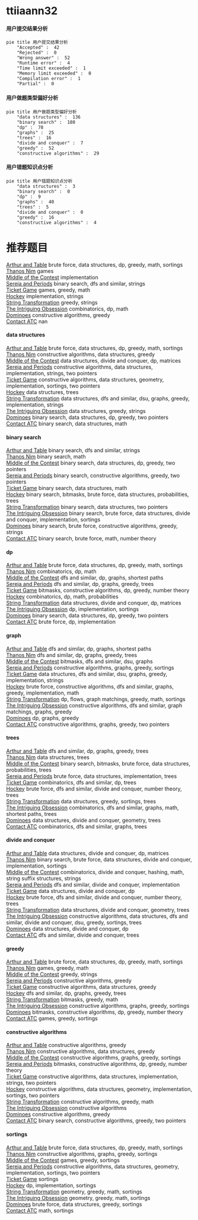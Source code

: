 # ttiiaann32
<!-- tabs:start -->
#### **用户提交结果分析**

```mermaid
pie title 用户提交结果分析
    "Accepted" :  42
    "Rejected" :  0
    "Wrong answer" :  52
    "Runtime error" :  4
    "Time limit exceeded" :  1
    "Memory limit exceeded" :  0
    "Compilation error" :  1
    "Partial" :  0
```
#### **用户做题类型偏好分析**

```mermaid
pie title 用户做题类型偏好分析
    "data structures" :  136
    "binary search" :  180
    "dp" :  78
    "graphs" :  25
    "trees" :  16
    "divide and conquer" :  7
    "greedy" :  52
    "constructive algorithms" :  29
```
#### **用户错题知识点分析**

```mermaid
pie title 用户错题知识点分析
    "data structures" :  3
    "binary search" :  0
    "dp" :  9
    "graphs" :  40
    "trees" :  5
    "divide and conquer" :  0
    "greedy" :  16
    "constructive algorithms" :  4
```
<!-- tabs:end -->
# 推荐题目
[Arthur and Table](http://codeforces.com/problemset/problem/557/C)		brute force,
                        data structures,
                        dp,
                        greedy,
                        math,
                        sortings		  
[Thanos Nim](https://codeforces.com/contest/1162/problem/E)		games		  
[Middle of the Contest](http://codeforces.com/problemset/problem/1133/A)		implementation		  
[Sereja and Periods](http://codeforces.com/problemset/problem/314/B)		binary search,
                        dfs and similar,
                        strings		  
[Ticket Game](http://codeforces.com/problemset/problem/1215/D)		games,
                        greedy,
                        math		  
[Hockey](http://codeforces.com/problemset/problem/95/A)		implementation,
                        strings		  
[String Transformation](http://codeforces.com/problemset/problem/946/C)		greedy,
                        strings		  
[The Intriguing Obsession](http://codeforces.com/problemset/problem/869/C)		combinatorics,
                        dp,
                        math		  
[Dominoes](http://codeforces.com/problemset/problem/394/C)		constructive algorithms,
                        greedy		  
[Contact ATC](https://codeforces.com/contest/956/problem/D)		nan		  
<!-- tabs:start -->
#### **data structures**
[Arthur and Table](http://codeforces.com/problemset/problem/557/C)		brute force,
                        data structures,
                        dp,
                        greedy,
                        math,
                        sortings		  
[Thanos Nim](http://codeforces.com/problemset/problem/865/D)		constructive algorithms,
                        data structures,
                        greedy		  
[Middle of the Contest](http://codeforces.com/problemset/problem/750/E)		data structures,
                        divide and conquer,
                        dp,
                        matrices		  
[Sereja and Periods](https://codeforces.com/contest/1382/problem/C2)		constructive algorithms,
                        data structures,
                        implementation,
                        strings,
                        two pointers		  
[Ticket Game](http://codeforces.com/problemset/problem/848/B)		constructive algorithms,
                        data structures,
                        geometry,
                        implementation,
                        sortings,
                        two pointers		  
[Hockey](http://codeforces.com/problemset/problem/1464/F)		data structures,
                        trees		  
[String Transformation](http://codeforces.com/problemset/problem/1213/F)		data structures,
                        dfs and similar,
                        dsu,
                        graphs,
                        greedy,
                        implementation,
                        strings		  
[The Intriguing Obsession](http://codeforces.com/problemset/problem/1430/E)		data structures,
                        greedy,
                        strings		  
[Dominoes](http://codeforces.com/problemset/problem/1492/C)		binary search,
                        data structures,
                        dp,
                        greedy,
                        two pointers		  
[Contact ATC](http://codeforces.com/problemset/problem/1490/G)		binary search,
                        data structures,
                        math		  
#### **binary search**
[Arthur and Table](http://codeforces.com/problemset/problem/314/B)		binary search,
                        dfs and similar,
                        strings		  
[Thanos Nim](https://codeforces.com/contest/801/problem/C)		binary search,
                        math		  
[Middle of the Contest](http://codeforces.com/problemset/problem/1492/C)		binary search,
                        data structures,
                        dp,
                        greedy,
                        two pointers		  
[Sereja and Periods](http://codeforces.com/problemset/problem/1463/D)		binary search,
                        constructive algorithms,
                        greedy,
                        two pointers		  
[Ticket Game](http://codeforces.com/problemset/problem/1490/G)		binary search,
                        data structures,
                        math		  
[Hockey](http://codeforces.com/problemset/problem/1479/D)		binary search,
                        bitmasks,
                        brute force,
                        data structures,
                        probabilities,
                        trees		  
[String Transformation](http://codeforces.com/problemset/problem/1436/E)		binary search,
                        data structures,
                        two pointers		  
[The Intriguing Obsession](http://codeforces.com/problemset/problem/1461/D)		binary search,
                        brute force,
                        data structures,
                        divide and conquer,
                        implementation,
                        sortings		  
[Dominoes](http://codeforces.com/problemset/problem/1493/C)		binary search,
                        brute force,
                        constructive algorithms,
                        greedy,
                        strings		  
[Contact ATC](http://codeforces.com/problemset/problem/1487/D)		binary search,
                        brute force,
                        math,
                        number theory		  
#### **dp**
[Arthur and Table](http://codeforces.com/problemset/problem/557/C)		brute force,
                        data structures,
                        dp,
                        greedy,
                        math,
                        sortings		  
[Thanos Nim](http://codeforces.com/problemset/problem/869/C)		combinatorics,
                        dp,
                        math		  
[Middle of the Contest](http://codeforces.com/problemset/problem/507/E)		dfs and similar,
                        dp,
                        graphs,
                        shortest paths		  
[Sereja and Periods](http://codeforces.com/problemset/problem/982/C)		dfs and similar,
                        dp,
                        graphs,
                        greedy,
                        trees		  
[Ticket Game](http://codeforces.com/problemset/problem/1225/G)		bitmasks,
                        constructive algorithms,
                        dp,
                        greedy,
                        number theory		  
[Hockey](http://codeforces.com/problemset/problem/1096/E)		combinatorics,
                        dp,
                        math,
                        probabilities		  
[String Transformation](http://codeforces.com/problemset/problem/750/E)		data structures,
                        divide and conquer,
                        dp,
                        matrices		  
[The Intriguing Obsession](http://codeforces.com/problemset/problem/1501/B)		dp,
                        implementation,
                        sortings		  
[Dominoes](http://codeforces.com/problemset/problem/1492/C)		binary search,
                        data structures,
                        dp,
                        greedy,
                        two pointers		  
[Contact ATC](https://codeforces.com/contest/1457/problem/C)		brute force,
                        dp,
                        implementation		  
#### **graph**
[Arthur and Table](http://codeforces.com/problemset/problem/507/E)		dfs and similar,
                        dp,
                        graphs,
                        shortest paths		  
[Thanos Nim](http://codeforces.com/problemset/problem/982/C)		dfs and similar,
                        dp,
                        graphs,
                        greedy,
                        trees		  
[Middle of the Contest](http://codeforces.com/problemset/problem/986/C)		bitmasks,
                        dfs and similar,
                        dsu,
                        graphs		  
[Sereja and Periods](http://codeforces.com/problemset/problem/1361/A)		constructive algorithms,
                        graphs,
                        greedy,
                        sortings		  
[Ticket Game](http://codeforces.com/problemset/problem/1213/F)		data structures,
                        dfs and similar,
                        dsu,
                        graphs,
                        greedy,
                        implementation,
                        strings		  
[Hockey](http://codeforces.com/problemset/problem/1487/C)		brute force,
                        constructive algorithms,
                        dfs and similar,
                        graphs,
                        greedy,
                        implementation,
                        math		  
[String Transformation](http://codeforces.com/problemset/problem/1437/C)		dp,
                        flows,
                        graph matchings,
                        greedy,
                        math,
                        sortings		  
[The Intriguing Obsession](http://codeforces.com/problemset/problem/1470/D)		constructive algorithms,
                        dfs and similar,
                        graph matchings,
                        graphs,
                        greedy		  
[Dominoes](http://codeforces.com/problemset/problem/1476/C)		dp,
                        graphs,
                        greedy		  
[Contact ATC](http://codeforces.com/problemset/problem/1304/D)		constructive algorithms,
                        graphs,
                        greedy,
                        two pointers		  
#### **trees**
[Arthur and Table](http://codeforces.com/problemset/problem/982/C)		dfs and similar,
                        dp,
                        graphs,
                        greedy,
                        trees		  
[Thanos Nim](http://codeforces.com/problemset/problem/1464/F)		data structures,
                        trees		  
[Middle of the Contest](http://codeforces.com/problemset/problem/1479/D)		binary search,
                        bitmasks,
                        brute force,
                        data structures,
                        probabilities,
                        trees		  
[Sereja and Periods](http://codeforces.com/problemset/problem/1511/C)		brute force,
                        data structures,
                        implementation,
                        trees		  
[Ticket Game](http://codeforces.com/problemset/problem/1499/F)		combinatorics,
                        dfs and similar,
                        dp,
                        trees		  
[Hockey](http://codeforces.com/problemset/problem/1491/E)		brute force,
                        dfs and similar,
                        divide and conquer,
                        number theory,
                        trees		  
[String Transformation](http://codeforces.com/problemset/problem/1466/D)		data structures,
                        greedy,
                        sortings,
                        trees		  
[The Intriguing Obsession](http://codeforces.com/problemset/problem/1495/D)		combinatorics,
                        dfs and similar,
                        graphs,
                        math,
                        shortest paths,
                        trees		  
[Dominoes](http://codeforces.com/problemset/problem/1303/G)		data structures,
                        divide and conquer,
                        geometry,
                        trees		  
[Contact ATC](http://codeforces.com/problemset/problem/1454/E)		combinatorics,
                        dfs and similar,
                        graphs,
                        trees		  
#### **divide and conquer**
[Arthur and Table](http://codeforces.com/problemset/problem/750/E)		data structures,
                        divide and conquer,
                        dp,
                        matrices		  
[Thanos Nim](http://codeforces.com/problemset/problem/1461/D)		binary search,
                        brute force,
                        data structures,
                        divide and conquer,
                        implementation,
                        sortings		  
[Middle of the Contest](http://codeforces.com/problemset/problem/1466/G)		combinatorics,
                        divide and conquer,
                        hashing,
                        math,
                        string suffix structures,
                        strings		  
[Sereja and Periods](http://codeforces.com/problemset/problem/1490/D)		dfs and similar,
                        divide and conquer,
                        implementation		  
[Ticket Game](https://codeforces.com/contest/1483/problem/C)		data structures,
                        divide and conquer,
                        dp		  
[Hockey](http://codeforces.com/problemset/problem/1491/E)		brute force,
                        dfs and similar,
                        divide and conquer,
                        number theory,
                        trees		  
[String Transformation](http://codeforces.com/problemset/problem/1303/G)		data structures,
                        divide and conquer,
                        geometry,
                        trees		  
[The Intriguing Obsession](http://codeforces.com/problemset/problem/1494/D)		constructive algorithms,
                        data structures,
                        dfs and similar,
                        divide and conquer,
                        dsu,
                        greedy,
                        sortings,
                        trees		  
[Dominoes](http://codeforces.com/problemset/problem/1482/E)		data structures,
                        divide and conquer,
                        dp		  
[Contact ATC](http://codeforces.com/problemset/problem/566/C)		dfs and similar,
                        divide and conquer,
                        trees		  
#### **greedy**
[Arthur and Table](http://codeforces.com/problemset/problem/557/C)		brute force,
                        data structures,
                        dp,
                        greedy,
                        math,
                        sortings		  
[Thanos Nim](http://codeforces.com/problemset/problem/1215/D)		games,
                        greedy,
                        math		  
[Middle of the Contest](http://codeforces.com/problemset/problem/946/C)		greedy,
                        strings		  
[Sereja and Periods](http://codeforces.com/problemset/problem/394/C)		constructive algorithms,
                        greedy		  
[Ticket Game](http://codeforces.com/problemset/problem/865/D)		constructive algorithms,
                        data structures,
                        greedy		  
[Hockey](http://codeforces.com/problemset/problem/982/C)		dfs and similar,
                        dp,
                        graphs,
                        greedy,
                        trees		  
[String Transformation](http://codeforces.com/problemset/problem/1421/A)		bitmasks,
                        greedy,
                        math		  
[The Intriguing Obsession](http://codeforces.com/problemset/problem/1361/A)		constructive algorithms,
                        graphs,
                        greedy,
                        sortings		  
[Dominoes](http://codeforces.com/problemset/problem/1225/G)		bitmasks,
                        constructive algorithms,
                        dp,
                        greedy,
                        number theory		  
[Contact ATC](http://codeforces.com/problemset/problem/1398/B)		games,
                        greedy,
                        sortings		  
#### **constructive algorithms**
[Arthur and Table](http://codeforces.com/problemset/problem/394/C)		constructive algorithms,
                        greedy		  
[Thanos Nim](http://codeforces.com/problemset/problem/865/D)		constructive algorithms,
                        data structures,
                        greedy		  
[Middle of the Contest](http://codeforces.com/problemset/problem/1361/A)		constructive algorithms,
                        graphs,
                        greedy,
                        sortings		  
[Sereja and Periods](http://codeforces.com/problemset/problem/1225/G)		bitmasks,
                        constructive algorithms,
                        dp,
                        greedy,
                        number theory		  
[Ticket Game](https://codeforces.com/contest/1382/problem/C2)		constructive algorithms,
                        data structures,
                        implementation,
                        strings,
                        two pointers		  
[Hockey](http://codeforces.com/problemset/problem/848/B)		constructive algorithms,
                        data structures,
                        geometry,
                        implementation,
                        sortings,
                        two pointers		  
[String Transformation](https://codeforces.com/contest/1456/problem/C)		constructive algorithms,
                        greedy,
                        math		  
[The Intriguing Obsession](http://codeforces.com/problemset/problem/1425/H)		constructive algorithms		  
[Dominoes](http://codeforces.com/problemset/problem/1493/A)		constructive algorithms,
                        greedy		  
[Contact ATC](http://codeforces.com/problemset/problem/1463/D)		binary search,
                        constructive algorithms,
                        greedy,
                        two pointers		  
#### **sortings**
[Arthur and Table](http://codeforces.com/problemset/problem/557/C)		brute force,
                        data structures,
                        dp,
                        greedy,
                        math,
                        sortings		  
[Thanos Nim](http://codeforces.com/problemset/problem/1361/A)		constructive algorithms,
                        graphs,
                        greedy,
                        sortings		  
[Middle of the Contest](http://codeforces.com/problemset/problem/1398/B)		games,
                        greedy,
                        sortings		  
[Sereja and Periods](http://codeforces.com/problemset/problem/848/B)		constructive algorithms,
                        data structures,
                        geometry,
                        implementation,
                        sortings,
                        two pointers		  
[Ticket Game](http://codeforces.com/problemset/problem/984/A)		sortings		  
[Hockey](http://codeforces.com/problemset/problem/1501/B)		dp,
                        implementation,
                        sortings		  
[String Transformation](https://codeforces.com/contest/1496/problem/C)		geometry,
                        greedy,
                        math,
                        sortings		  
[The Intriguing Obsession](http://codeforces.com/problemset/problem/1495/A)		geometry,
                        greedy,
                        math,
                        sortings		  
[Dominoes](http://codeforces.com/problemset/problem/1497/A)		brute force,
                        data structures,
                        greedy,
                        sortings		  
[Contact ATC](http://codeforces.com/problemset/problem/1427/A)		math,
                        sortings		  
<!-- tabs:end -->
